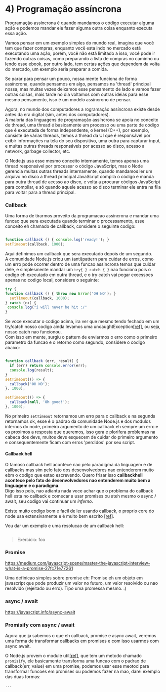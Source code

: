 # 4) Programação assíncrona


Programação assíncrona é quando mandamos o código executar alguma ação e podemos mandar ele fazer alguma outra coisa enquanto executa essa ação.

Vamos pensar em um exemplo simples do mundo real, imagina que você tem que fazer compras, enquanto você esta indo no mercado está executando uma ação, porém, você não está limitado a isso, você pode ir fazendo outras coisas, como preparando a lista de compras no caminho ou lendo esse ebook, por outro lado, tem certas ações que dependem da volta do mercado, um exemplo seria preparar a comida.

Se parar para pensar um pouco, nossa mente funciona de forma assíncrona, quando pensamos em algo, pensamos na 'thread' principal nossa, mas muitas vezes deixamos esse pensamento de lado e vamos fazer outras coisas, mais tarde no dia voltamos com outras ideias para esse mesmo pensamento, isso é um modelo assíncrono de pensar.

Agora, no mundo dos computadores a rogramação assíncrona existe desde antes da era digital (sim, antes dos computadores). <br />
A maioria das linguagens de programação assíncrona se apoia no conceito de thread, uma thread é basicamente um processo ou uma parte de código que é executada de forma independente, o kernel (C++), por exemplo, consiste de várias threads, temos a thread da UI que é responsável por exibir informações na tela do seu dispositivo, uma outra para capturar input, e muitas outras threads responsáveis por acesso ao disco, acesso a network, garbage collector, etc.

O Node.js usa esse mesmo conceito internamente, temos apenas uma thread responsável por processar o código JavaScript, mas o Node gerencia muitas outras threads internamente, quando mandamos ler um arquivo no disco a thread principal JavaScript compila o código e manda para outra thread de acesso ao disco, e volta a procurar códigos JavaScript para compilar, e só quando aquele acesso ao disco terminar ele entra na fila para voltar para a thread principal.

### Callback

Uma forma de tirarmos proveito da programacao assincrona e mandar uma funcao que sera executada quando terminar o processamento, esse conceito eh chamado de callback, considere o seguinte codigo:

```javascript

function callback () { console.log('ready!'); }
setTimeout(callback, 1000);
```

Aqui definimos um callback que sera executado depois de um segundo. <br />
A comunidade Node.js criou um (anti)pattern para cuidar de erros, como um erro pode ocorrer dentro de uma funcao assincrona temos que cuidar dele, e simplesmente mandar um `try{ } catch { }` nao funciona pois o codigo eh executado em outra thread, e o try catch vai pegar excessoes apenas no codigo local, considere o seguinte:

```javascript
try {
function callback () { throw new Error('OH NO'); }
  setTimeout(callback, 1000);
} catch (ex) {
 console.log("i will never be hit :/"
}
```

Se voce executar o codigo acima, ira ver que mesmo tendo fechado em um try/catch nosso codigo ainda levamos uma uncaughtException[[ref]](ref), ou seja, nosso catch nao funcionou. <br />
Com isso em mente, surgiu o pattern de enviarmos o erro como o primeiro parametro da funcao e o retorno como segundo, considere o codigo abaixo:

```javascript

function callback (err, result) {
  if (err) return console.error(err);
  console.log(result);
}
setTimeout(() => {
  callback('OH NO');
}, 1000);

setTimeout(() => {
  callback(null, 'Oh good!');
}, 1000);
```

No primeiro `setTimeout` retornamos um erro para o callback e na segunda retornamos ok, esse é o padrao da comunidade Node.js e dos modulos internos do node, primeiro argumento de um callback eh sempre um erro e os proximos a resposta que queremos, isso gera e plorifera problemas na cabeca dos devs, muitos devs esquecem de cuidar do primeiro argumento e consequentemente ficam com erros 'perdidos' por seu script. <br />

#### Callback hell

O famoso callback hell acontece nao pelo paradigma da linguagem e de callbacks mas sim pelo fato dos desenvolvedores nao entenderem muito ebm o codigo que estao escrevendo. Quero frisar isso **callbackhell acontece pelo fato de desenvolvedores nao entenderem muito bem a linguagem e o paradigma**. <br />
Digo isso pois, nao adianta nada voce achar que o problema do callback hell esta no callback e comecar a usar promises ou ateh mesmo o async / await, seu codigo vai continuar um *inferno*.

Existe muito codigo bom e facil de ler usando callback, o proprio core do node usa extensivamente e é muito bem escrito [[ref]](#ref).

Vou dar um exemplo e uma resolucao de um callback hell:

```javascript

```

> Exercicio:
> foo

### Promise

https://medium.com/javascript-scene/master-the-javascript-interview-what-is-a-promise-27fc71e77261

Uma definicao simples sobre promise eh: Promise eh um objeto em javascript que pode produzir um valor no futuro, um valor resolvido ou nao resolvido (rejeitado ou erro). Tipo uma promessa mesmo. :)


### async / await

https://javascript.info/async-await

### Promisify com async / await

Agora que ja sabemos o que eh callback, promise e async await, veremos uma forma de transformar callbacks em promises e com isso usarmos com async await.

O Node.js provem o module util[[ref]](#ref), que tem um metodo chamado `promisify`, ele basicamente transforma uma funcao com o padrao de callback(err, value) em uma promise, podemos usar esse meotod para transformar funcoes em promises ou podemos fazer na mao, darei exemplo das duas formas:

```javascript
...
```
